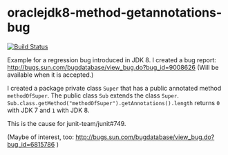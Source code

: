 oraclejdk8-method-getannotations-bug
====================================

[![Build Status](https://secure.travis-ci.org/stefanbirkner/oraclejdk8-method-getannotations-bug.png)](https://travis-ci.org/stefanbirkner/oraclejdk8-method-getannotations-bug)

Example for a regression bug introduced in JDK 8. I created a bug report: http://bugs.sun.com/bugdatabase/view_bug.do?bug_id=9008626 (Will be available when it is accepted.)

I created a package private class `Super` that has a public annotated method `methodOfSuper`. The public class `Sub` extends the class `Super`. `Sub.class.getMethod("methodOfSuper").getAnnotations().length` returns  `0` with JDK 7 and `1` with JDK 8.

This is the cause for junit-team/junit#749.

(Maybe of interest, too: http://bugs.sun.com/bugdatabase/view_bug.do?bug_id=6815786 ) 

